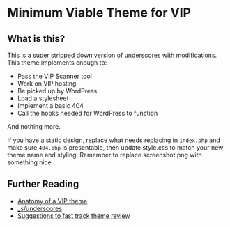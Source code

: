 # Minimum Viable Theme for VIP

## What is this?

This is a super stripped down version of underscores with modifications. This theme implements enough to:

 - Pass the VIP Scanner tool
 - Work on VIP hosting
 - Be picked up by WordPress
 - Load a stylesheet
 - Implement a basic 404
 - Call the hooks needed for WordPress to function

And nothing more.

If you have a static design, replace what needs replacing in `index.php` and make sure `404.php` is presentable, then update style.css to match your new theme name and styling. Remember to replace screenshot.png with something nice

## Further Reading

 - [Anatomy of a VIP theme](https://vip.wordpress.com/documentation/anatomy-of-a-vip-theme/)
 - [_s/underscores](http://underscores.me/)
 - [Suggestions to fast track theme review](https://vip.wordpress.com/documentation/suggestions-to-fast-track-your-theme-review/)